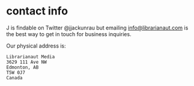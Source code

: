 # contact info

J is findable on Twitter @jjackunrau but emailing info@librarianaut.com is the best way to get in touch for business inquiries.

Our physical address is:

    Librarianaut Media
    3629 111 Ave NW
    Edmonton, AB
    T5W 0J7
    Canada
